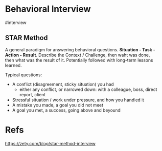 # Behavioral Interview

#interview

## STAR Method

A general paradigm for answering behavioral questions. **Situation - Task - Action - Result**. Describe the Context / Challenge, then waht was done, then what was the result of it. Potentially followed with long-term lessons learned.

Typical questions:
* A conflict (disagreement, sticky situation) you had
    * either any conflict, or narrowed down: with a colleague, boss, direct report, client
* Stressful situation / work under pressure, and how you handled it
* A mistake you made, a goal you did not meet
* A goal you met, a success, going above and beyound 

# Refs

https://zety.com/blog/star-method-interview